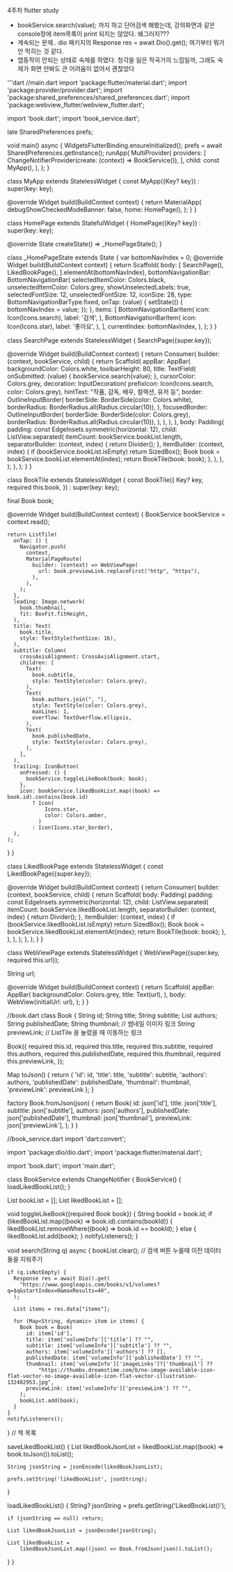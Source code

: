 4주차 flutter study

- bookService.search(value); 까지 하고 단어검색 해봤는데, 강의화면과 같은 console창에 item목록이 print 되지는 않았다. 왜그러지???
- 계속되는 문제.. dio 패키지의 Response res = await Dio().get(); 여기부터 뭐가 안 먹히는 것 같다.
- 앱동작이 안되는 상태로 숙제를 하였다. 청각을 잃은 작곡가의 느낌일까, 그래도 숙제가 화면 안봐도 큰 어려움이 없어서 괜찮았다


'''dart
//main.dart
import 'package:flutter/material.dart';
import 'package:provider/provider.dart';
import 'package:shared_preferences/shared_preferences.dart';
import 'package:webview_flutter/webview_flutter.dart';

import 'book.dart';
import 'book_service.dart';

late SharedPreferences prefs;

void main() async {
  WidgetsFlutterBinding.ensureInitialized();
  prefs = await SharedPreferences.getInstance();
  runApp(
    MultiProvider(
      providers: [
        ChangeNotifierProvider(create: (context) => BookService()),
      ],
      child: const MyApp(),
    ),
  );
}

class MyApp extends StatelessWidget {
  const MyApp({Key? key}) : super(key: key);

  @override
  Widget build(BuildContext context) {
    return MaterialApp(
      debugShowCheckedModeBanner: false,
      home: HomePage(),
    );
  }
}

class HomePage extends StatefulWidget {
  HomePage({Key? key}) : super(key: key);

  @override
  State<HomePage> createState() => _HomePageState();
}

class _HomePageState extends State<HomePage> {
  var bottomNavIndex = 0;
  @override
  Widget build(BuildContext context) {
    return Scaffold(
      body: [
        SearchPage(),
        LikedBookPage(),
      ].elementAt(bottomNavIndex),
      bottomNavigationBar: BottomNavigationBar(
        selectedItemColor: Colors.black,
        unselectedItemColor: Colors.grey,
        showUnselectedLabels: true,
        selectedFontSize: 12,
        unselectedFontSize: 12,
        iconSize: 28,
        type: BottomNavigationBarType.fixed,
        onTap: (value) {
          setState(() {
            bottomNavIndex = value;
          });
        },
        items: [
          BottomNavigationBarItem(
            icon: Icon(Icons.search),
            label: '검색',
          ),
          BottomNavigationBarItem(
            icon: Icon(Icons.star),
            label: '좋아요',
          ),
        ],
        currentIndex: bottomNavIndex,
      ),
    );
  }
}

class SearchPage extends StatelessWidget {
  SearchPage({super.key});

  @override
  Widget build(BuildContext context) {
    return Consumer<BookService>(
      builder: (context, bookService, child) {
        return Scaffold(
          appBar: AppBar(
            backgroundColor: Colors.white,
            toolbarHeight: 80,
            title: TextField(
              onSubmitted: (value) {
                bookService.search(value);
              },
              cursorColor: Colors.grey,
              decoration: InputDecoration(
                prefixIcon: Icon(Icons.search, color: Colors.grey),
                hintText: "작품, 감독, 배우, 컬렉션, 유저 등",
                border: OutlineInputBorder(
                  borderSide: BorderSide(color: Colors.white),
                  borderRadius: BorderRadius.all(Radius.circular(10)),
                ),
                focusedBorder: OutlineInputBorder(
                  borderSide: BorderSide(color: Colors.grey),
                  borderRadius: BorderRadius.all(Radius.circular(10)),
                ),
              ),
            ),
          ),
          body: Padding(
            padding: const EdgeInsets.symmetric(horizontal: 12),
            child: ListView.separated(
              itemCount: bookService.bookList.length,
              separatorBuilder: (context, index) {
                return Divider();
              },
              itemBuilder: (context, index) {
                if (bookService.bookList.isEmpty) return SizedBox();
                Book book = bookService.bookList.elementAt(index);
                return BookTile(book: book);
              },
            ),
          ),
        );
      },
    );
  }
}

class BookTile extends StatelessWidget {
  const BookTile({
    Key? key,
    required this.book,
  }) : super(key: key);

  final Book book;

  @override
  Widget build(BuildContext context) {
    BookService bookService = context.read<BookService>();

    return ListTile(
      onTap: () {
        Navigator.push(
          context,
          MaterialPageRoute(
            builder: (context) => WebViewPage(
              url: book.previewLink.replaceFirst("http", "https"),
            ),
          ),
        );
      },
      leading: Image.network(
        book.thumbnail,
        fit: BoxFit.fitHeight,
      ),
      title: Text(
        book.title,
        style: TextStyle(fontSize: 16),
      ),
      subtitle: Column(
        crossAxisAlignment: CrossAxisAlignment.start,
        children: [
          Text(
            book.subtitle,
            style: TextStyle(color: Colors.grey),
          ),
          Text(
            book.authors.join(", "),
            style: TextStyle(color: Colors.grey),
            maxLines: 1,
            overflow: TextOverflow.ellipsis,
          ),
          Text(
            book.publishedDate,
            style: TextStyle(color: Colors.grey),
          ),
        ],
      ),
      trailing: IconButton(
        onPressed: () {
          bookService.toggleLikeBook(book: book);
        },
        icon: bookService.likedBookList.map((book) => book.id).contains(book.id)
            ? Icon(
                Icons.star,
                color: Colors.amber,
              )
            : Icon(Icons.star_border),
      ),
    );
  }
}

class LikedBookPage extends StatelessWidget {
  const LikedBookPage({super.key});

  @override
  Widget build(BuildContext context) {
    return Consumer<BookService>(
      builder: (context, bookService, child) {
        return Scaffold(
          body: Padding(
            padding: const EdgeInsets.symmetric(horizontal: 12),
            child: ListView.separated(
              itemCount: bookService.likedBookList.length,
              separatorBuilder: (context, index) {
                return Divider();
              },
              itemBuilder: (context, index) {
                if (bookService.likedBookList.isEmpty) return SizedBox();
                Book book = bookService.likedBookList.elementAt(index);
                return BookTile(book: book);
              },
            ),
          ),
        );
      },
    );
  }
}

class WebViewPage extends StatelessWidget {
  WebViewPage({super.key, required this.url});

  String url;

  @override
  Widget build(BuildContext context) {
    return Scaffold(
      appBar: AppBar(
        backgroundColor: Colors.grey,
        title: Text(url),
      ),
      body: WebView(initialUrl: url),
    );
  }
}

//book.dart
class Book {
  String id;
  String title;
  String subtitle;
  List authors;
  String publishedDate;
  String thumbnail; // 썸네일 이미지 링크
  String previewLink; // ListTile 을 눌렀을 때 이동하는 링크

  Book({
    required this.id,
    required this.title,
    required this.subtitle,
    required this.authors,
    required this.publishedDate,
    required this.thumbnail,
    required this.previewLink,
  });

  Map toJson() {
    return {
      'id': id,
      'title': title,
      'subtitle': subtitle,
      'authors': authors,
      'publishedDate': publishedDate,
      'thumbnail': thumbnail,
      'previewLink': previewLink
    };
  }

  factory Book.fromJson(json) {
    return Book(
      id: json['id'],
      title: json['title'],
      subtitle: json['subtitle'],
      authors: json['authors'],
      publishedDate: json['publishedDate'],
      thumbnail: json['thumbnail'],
      previewLink: json['previewLink'],
    );
  }
}

//book_service.dart
import 'dart:convert';

import 'package:dio/dio.dart';
import 'package:flutter/material.dart';

import 'book.dart';
import 'main.dart';

class BookService extends ChangeNotifier {
  BookService() {
    loadLikedBookList();
  }

  List<Book> bookList = [];
  List<Book> likedBookList = [];

  void toggleLikeBook({required Book book}) {
    String bookId = book.id;
    if (likedBookList.map((book) => book.id).contains(bookId)) {
      likedBookList.removeWhere((book) => book.id == bookId);
    } else {
      likedBookList.add(book);
    }
    notifyListeners();
  }

  void search(String q) async {
    bookList.clear(); // 검색 버튼 누를때 이전 데이터들을 지워주기

    if (q.isNotEmpty) {
      Response res = await Dio().get(
        "https://www.googleapis.com/books/v1/volumes?q=$q&startIndex=0&maxResults=40",
      );

      List items = res.data["items"];

      for (Map<String, dynamic> item in items) {
        Book book = Book(
          id: item['id'],
          title: item['volumeInfo']['title'] ?? "",
          subtitle: item['volumeInfo']['subtitle'] ?? "",
          authors: item['volumeInfo']['authors'] ?? [],
          publishedDate: item['volumeInfo']['publishedDate'] ?? "",
          thumbnail: item['volumeInfo']['imageLinks']?['thumbnail'] ??
              "https://thumbs.dreamstime.com/b/no-image-available-icon-flat-vector-no-image-available-icon-flat-vector-illustration-132482953.jpg",
          previewLink: item['volumeInfo']['previewLink'] ?? "",
        );
        bookList.add(book);
      }
    }
    notifyListeners();
  }
// 책 목록

  saveLikedBookList() {
    List likedBookJsonList =
        likedBookList.map((book) => book.toJson()).toList();

    String jsonString = jsonEncode(likedBookJsonList);

    prefs.setString('likedBookList', jsonString);
  }

  loadLikedBookList() {
    String? jsonString = prefs.getString('LikedBookList()');

    if (jsonString == null) return;

    List likedBookJsonList = jsonDecode(jsonString);

    List likedBookList =
        likedBookJsonList.map((json) => Book.fromJson(json)).toList();
  }
}

```